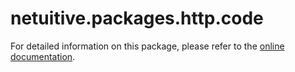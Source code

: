 # netuitive.packages.http.code

For detailed information on this package, please refer to the [online documentation](https://docs.virtana.com/en/http-code.html).
